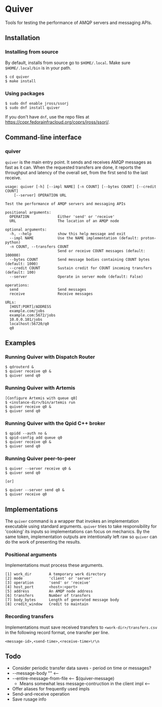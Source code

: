 # Quiver

Tools for testing the performance of AMQP servers and messaging APIs.

## Installation

### Installing from source

By default, installs from source go to `$HOME/.local`.  Make sure
`$HOME/.local/bin` is in your path.

    $ cd quiver
    $ make install

### Using packages

    $ sudo dnf enable jross/ssorj
    $ sudo dnf install quiver

If you don't have `dnf`, use the repo files at
<https://copr.fedorainfracloud.org/coprs/jross/ssorj/>.

## Command-line interface

### quiver

`quiver` is the main entry point.  It sends and receives AMQP messages
as fast as it can.  When the requested transfers are done, it reports
the throughput and latency of the overall set, from the first send to
the last receive.

    usage: quiver [-h] [--impl NAME] [-n COUNT] [--bytes COUNT] [--credit COUNT]
        [--server] OPERATION URL

    Test the performance of AMQP servers and messaging APIs

    positional arguments:
      OPERATION             Either 'send' or 'receive'
      URL                   The location of an AMQP node

    optional arguments:
      -h, --help            show this help message and exit
      --impl NAME           Use the NAME implementation (default: proton-python)
      -n COUNT, --transfers COUNT
                            Send or receive COUNT messages (default: 100000)
      --bytes COUNT         Send message bodies containing COUNT bytes (default: 1000)
      --credit COUNT        Sustain credit for COUNT incoming transfers (default: 100)
      --server              Operate in server mode (default: False)

    operations:
      send                  Send messages
      receive               Receive messages

    URLs:
      [HOST:PORT]/ADDRESS
      example.com/jobs
      example.com:5672/jobs
      10.0.0.101/jobs
      localhost:56720/q0
      q0

## Examples

### Running Quiver with Dispatch Router

    $ qdrouterd &
    $ quiver receive q0 &
    $ quiver send q0

### Running Quiver with Artemis

    [Configure Artemis with queue q0]
    $ <instance-dir>/bin/artemis run
    $ quiver receive q0 &
    $ quiver send q0
    
### Running Quiver with the Qpid C++ broker

    $ qpidd --auth no &
    $ qpid-config add queue q0
    $ quiver receive q0 &
    $ quiver send q0

### Running Quiver peer-to-peer

    $ quiver --server receive q0 &
    $ quiver send q0

    [or]

    $ quiver --server send q0 &
    $ quiver receive q0

## Implementations

The `quiver` command is a wrapper that invokes an implementation
executable using standard arguments.  `quiver` tries to take
responsibility for 'cooking' its inputs so implementations can focus
on mechanics.  By the same token, implementation outputs are
intentionally left raw so `quiver` can do the work of presenting the
results.

### Positional arguments

Implementations must process these arguments.

    [1] work_dir        A temporary work directory
    [2] mode            'client' or 'server'
    [3] operation       'send' or 'receive'
    [4] host_port       <host>:<port>
    [5] address         An AMQP node address
    [6] transfers       Number of transfers
    [7] body_bytes      Length of generated message body
    [8] credit_window   Credit to maintain

### Recording transfers

Implementations must save received transfers to
`<work-dir>/transfers.csv` in the following record format, one
transfer per line.

    <message-id>,<send-time>,<receive-time>\r\n

## Todo

- Consider periodic transfer data saves - period on time or messages?
- --message-body "" <-- 
- --entire-message-from-file <-- $(quiver-message)
  - Means somewhat less message-contruction in the client impl <--
- Offer aliases for frequently used impls
- Send-and-receive operation
- Save rusage info
